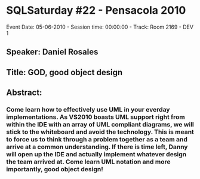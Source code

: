 # SQLSaturday #22 - Pensacola 2010
Event Date: 05-06-2010 - Session time: 00:00:00 - Track: Room 2169 - DEV 1
## Speaker: Daniel Rosales
## Title: GOD, good object design
## Abstract:
### Come learn how to effectively use UML in your everday implementations. As VS2010 boasts UML support right from within the IDE with an array of UML compliant diagrams, we will stick to the whiteboard and avoid the technology. This is meant to force us to think through a problem together as a team and arrive at a common understanding. If there is time left, Danny will open up the IDE and actually implement whatever design the team arrived at. Come learn UML notation and more importantly, good object design! 

